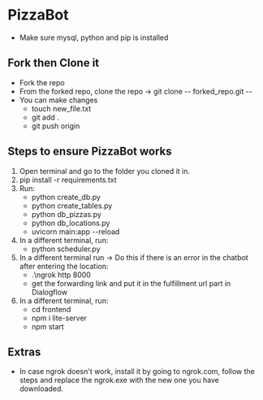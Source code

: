 # PizzaBot
- Make sure mysql, python and pip is installed

## Fork then Clone it
- Fork the repo
- From the forked repo, clone the repo -> git clone -- forked_repo.git --
- You can make changes
  - touch new_file.txt
  - git add .
  - git push origin
  
## Steps to ensure PizzaBot works
1. Open terminal and go to the folder you cloned it in.
2. pip install -r requirements.txt
3. Run:
    - python create_db.py
    - python create_tables.py
    - python db_pizzas.py
    - python db_locations.py
    - uvicorn main:app --reload
4. In a different terminal, run:
    - python scheduler.py
5. In a different terminal run -> Do this if there is an error in the chatbot after entering the location:
    - .\ngrok http 8000
    - get the forwarding link and put it in the fulfillment url part in Dialogflow
6. In a different terminal, run:
    - cd frontend
    - npm i lite-server
    - npm start

## Extras
- In case ngrok doesn't work, install it by going to ngrok.com, follow the steps and replace the ngrok.exe with the new one you have downloaded. 
